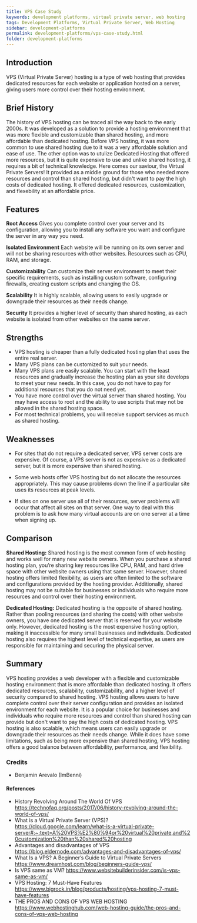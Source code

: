 ```yaml
---
title: VPS Case Study
keywords: development platforms, virtual private server, web hosting
tags: Development Platforms, Virtual Private Server, Web Hosting
sidebar: development-platforms
permalink: development-platforms/vps-case-study.html
folder: development-platforms
---
```


## Introduction

VPS (Virtual Private Server) hosting is a type of web hosting that provides dedicated resources for each website or application hosted on a server, giving users more control over their hosting environment.

## Brief History

The history of VPS hosting can be traced all the way back to the early 2000s. It was developed as a solution to provide a hosting environment that was more flexible and customizable than shared hosting, and more affordable than dedicated hosting.
Before VPS hosting, it was more common to use shared hosting due to it was a very affordable solution and ease of use. The other option was to utulize Dedicated Hosting that offered more resources, but it is quite expensive to use and unlike shared hosting, it requires a bit of technical knowledge. 
Here comes our saviour, the Virtual Private Servers! It provided as a middle ground for those who needed more resources and control than shared hosting, but didn't want to pay the high costs of dedicated hosting. It offered dedicated resources, customization, and flexebility at an affordable price.


## Features

**Root Access** Gives you complete control over your server and its configuration, allowing you to install any software you want and configure the server in any way you need.

**Isolated Environment** Each website will be running on its own server and will not be sharing resources with other websites. Resources such as CPU, RAM, and storage.

**Customizability** Can customize their server environment to meet their specific requirements, such as installing custom software, configuring firewalls, creating custom scripts and changing the OS.

**Scalability** It is highly scalable, allowing users to easily upgrade or downgrade their resources as their needs change.

**Security** It provides a higher level of security than shared hosting, as each website is isolated from other websites on the same server.

## Strengths

- VPS hosting is cheaper than a fully dedicated hosting plan that uses the entire real server.
- Many VPS plans can be customized to suit your needs.
- Many VPS plans are easily scalable. You can start with the least resources and gradually increase the hosting plan as your site develops to meet your new needs. In this case, you do not have to pay for additional resources that you do not need yet.
- You have more control over the virtual server than shared hosting. You may have access to root and the ability to use scripts that may not be allowed in the shared hosting space.
- For most technical problems, you will receive support services as much as shared hosting.

## Weaknesses

- For sites that do not require a dedicated server, VPS server costs are expensive. Of course, a VPS server is not as expensive as a dedicated server, but it is more expensive than shared hosting.

- Some web hosts offer VPS hosting but do not allocate the resources appropriately. This may cause problems down the line if a particular site uses its resources at peak levels.

- If sites on one server use all of their resources, server problems will occur that affect all sites on that server. One way to deal with this problem is to ask how many virtual accounts are on one server at a time when signing up.

## Comparison

**Shared Hosting:**
Shared hosting is the most common form of web hosting and works well for many new website owners. When you purchase a shared hosting plan, you’re sharing key resources like CPU, RAM, and hard drive space with other website owners using that same server.
However, shared hosting offers limited flexibility, as users are often limited to the software and configurations provided by the hosting provider. Additionally, shared hosting may not be suitable for businesses or individuals who require more resources and control over their hosting environment.

**Dedicated Hosting:**
Dedicated hosting is the opposite of shared hosting. Rather than pooling resources (and sharing the costs) with other website owners, you have one dedicated server that is reserved for your website only.
However, dedicated hosting is the most expensive hosting option, making it inaccessible for many small businesses and individuals. Dedicated hosting also requires the highest level of technical expertise, as users are responsible for maintaining and securing the physical server.

## Summary

VPS hosting provides a web developer with a flexible and customizable hosting environment that is more affordable than dedicated hosting. It offers dedicated resources, scalability, customizability, and a higher level of security compared to shared hosting. VPS hosting allows users to have complete control over their server configuration and provides an isolated environment for each website. It is a popular choice for businesses and individuals who require more resources and control than shared hosting can provide but don't want to pay the high costs of dedicated hosting. VPS hosting is also scalable, which means users can easily upgrade or downgrade their resources as their needs change. While it does have some limitations, such as being more expensive than shared hosting, VPS hosting offers a good balance between affordability, performance, and flexibility.

### Credits

- Benjamin Arevalo (ImBenni)

#### References

- History Revolving Around The World Of VPS https://technofaq.org/posts/2017/06/history-revolving-around-the-world-of-vps/
- What is a Virtual Private Server (VPS)? https://cloud.google.com/learn/what-is-a-virtual-private-server#:~:text=A%20VPS%E2%80%94or%20virtual%20private,and%20customization%20than%20shared%20hosting
- Advantages and disadvantages of VPS https://blog.eldernode.com/advantages-and-disadvantages-of-vps/
- What Is a VPS? A Beginner’s Guide to Virtual Private Servers https://www.dreamhost.com/blog/beginners-guide-vps/
- Is VPS same as VM? https://www.websitebuilderinsider.com/is-vps-same-as-vm/
- VPS Hosting: 7 Must-Have Features https://www.bigrock.in/blog/products/hosting/vps-hosting-7-must-have-features
- THE PROS AND CONS OF VPS WEB HOSTING https://www.webhostinghub.com/web-hosting-guide/the-pros-and-cons-of-vps-web-hosting
